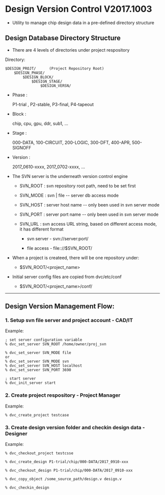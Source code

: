 # Design Version Control V2017.1003

- Utility to manage chip design data in a pre-defined directory structure

## Design Database Directory Structure
- There are 4 levels of directories under project respository

Directory:

	$DESIGN_PROJT/		(Project Repository Root)
		$DESIGN_PHASE/
			$DESIGN_BLOCK/
				$DESIGN_STAGE/
					$DESIGN_VERSN/


* Phase :

	P1-trial , P2-stable, P3-final, P4-tapeout

* Block :

	chip, cpu, gpu, ddr, sub1, ...

* Stage :

	000-DATA, 100-CIRCUIT, 200-LOGIC, 300-DFT, 400-APR, 500-SIGNOFF

* Version :

	2017_0610-xxxx, 2017_0702-xxxx, ...


- The SVN server is the underneath version control engine

  * SVN_ROOT : svn repository root path, need to be set first
  
  * SVN_MODE : svn | file -- server db access mode
  * SVN_HOST : server host name -- only been used in svn server mode
  * SVN_PORT : server port name -- only been used in svn server mode
  
  * SVN_URL  : svn access URL string, based on different access mode, it has different format

     * svn  server - svn://server:port/

     * file access - file:://$SVN_ROOT/

     
- When a project is createed, there will be one repository under:

  * $SVN_ROOT/<project_name>

- Initial server config files are copied from dvc/etc/conf

  * $SVN_ROOT/<project_name>/conf/
      

***
## Design Version Management Flow:

### 1. Setup svn file server and project account - CAD/IT

Example:

	; set server configuration variable
	% dvc_set_server SVN_ROOT /home/owner/proj_svn
	
	% dvc_set_server SVN_MODE file
	or
	% dvc_set_server SVN_MODE svn
	% dvc_set_server SVN_HOST localhost
	% dvc_set_server SVN_PORT 3690

	; start server
	% dvc_init_server start	

### 2. Create project respository - Project Manager

Example:

	% dvc_create_project testcase


### 3. Create design version folder and checkin design data - Designer

Example:

	% dvc_checkout_project testcsse
	
	% dvc_create_design P1-trial/chip/000-DATA/2017_0910-xxx

	% dvc_checkout_design P1-trial/chip/000-DATA/2017_0910-xxx

	% dvc_copy_object /some_source_path/design.v design.v

	% dvc_checkin_design 


